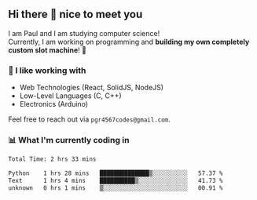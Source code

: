 ## Hi there 👋 nice to meet you

I am Paul and I am studying computer science!  
Currently, I am working on programming and **building my own completely custom slot machine**! 🎰

### 🔭 I like working with
- Web Technologies (React, SolidJS, NodeJS)
- Low-Level Languages (C, C++)
- Electronics (Arduino)

Feel free to reach out via `pgr4567codes@gmail.com`.

### 📊 What I'm currently coding in
<!--START_SECTION:waka-->

```txt
Total Time: 2 hrs 33 mins

Python    1 hrs 28 mins   ██████████████▒░░░░░░░░░░   57.37 %
Text      1 hrs 4 mins    ██████████▒░░░░░░░░░░░░░░   41.73 %
unknown   0 hrs 1 mins    ▒░░░░░░░░░░░░░░░░░░░░░░░░   00.91 %
```

<!--END_SECTION:waka-->
